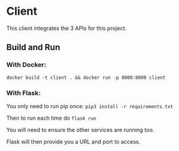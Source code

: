 # Client

This client integrates the 3 APIs for this project. 

## Build and Run

### With Docker:
`docker build -t client . && docker run -p 8000:8000 client`

### With Flask:

You only need to run pip once:
`pip3 install -r requirements.txt`

Then to run each time do
`flask run`

You will need to ensure the other services are running too. 

Flask will then provide you a URL and port to access. 